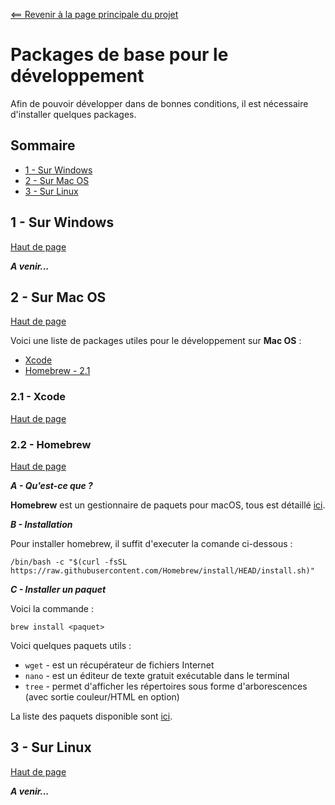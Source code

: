 <a name="top"></a>

[<== Revenir à la page principale du projet](../../)

# Packages de base pour le développement

Afin de pouvoir développer dans de bonnes conditions, il est nécessaire d'installer quelques packages.

## Sommaire

- [1 - Sur Windows](#1---sur-windows)
- [2 - Sur Mac OS](#2---sur-mac-os)
- [3 - Sur Linux](#3---sur-linux)

## 1 - Sur Windows
[Haut de page](#top)

_**A venir...**_

## 2 - Sur Mac OS
[Haut de page](#top)

Voici une liste de packages utiles pour le développement sur **Mac OS** :

- [Xcode]()
- [Homebrew - 2.1](#21---homebrew)

### 2.1 - Xcode
[Haut de page](#top)

### 2.2 - Homebrew
[Haut de page](#top)

_**A - Qu'est-ce que ?**_

**Homebrew** est un gestionnaire de paquets pour macOS, tous est détaillé [ici](https://brew.sh/index_fr).

_**B - Installation**_

Pour installer homebrew, il suffit d'executer la comande ci-dessous :

```
/bin/bash -c "$(curl -fsSL https://raw.githubusercontent.com/Homebrew/install/HEAD/install.sh)"
```

_**C - Installer un paquet**_

Voici la commande :

```
brew install <paquet>
```

Voici quelques paquets utils :

- `wget` - est un récupérateur de fichiers Internet
- `nano` - est un éditeur de texte gratuit exécutable dans le terminal
- `tree` - permet d'afficher les répertoires sous forme d'arborescences (avec sortie couleur/HTML en option)

La liste des paquets disponible sont [ici](https://formulae.brew.sh/formula/).





## 3 - Sur Linux
[Haut de page](#top)

_**A venir...**_